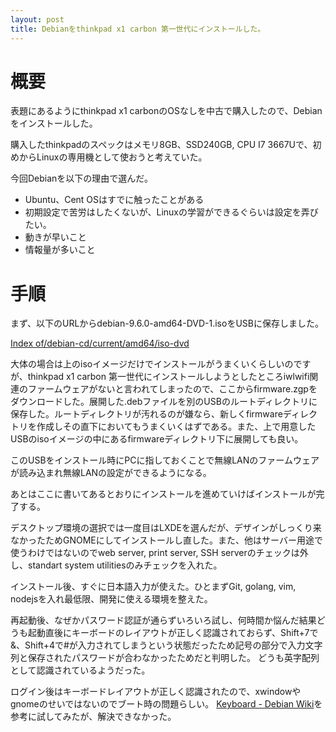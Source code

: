 ```yaml
---
layout: post
title: Debianをthinkpad x1 carbon 第一世代にインストールした。
---
```


# 概要
表題にあるようにthinkpad x1 carbonのOSなしを中古で購入したので、Debianをインストールした。

購入したthinkpadのスペックはメモリ8GB、SSD240GB, CPU I7 3667Uで、初めからLinuxの専用機として使おうと考えていた。

今回Debianを以下の理由で選んだ。

- Ubuntu、Cent OSはすでに触ったことがある
- 初期設定で苦労はしたくないが、Linuxの学習ができるぐらいは設定を弄びたい。
- 動きが早いこと
- 情報量が多いこと

# 手順
まず、以下のURLからdebian-9.6.0-amd64-DVD-1.isoをUSBに保存しました。

[Index of/debian-cd/current/amd64/iso-dvd](https://cdimage.debian.org/debian-cd/current/amd64/iso-dvd/)

大体の場合は上のisoイメージだけでインストールがうまくいくらしいのですが、thinkpad x1 carbon 第一世代にインストールしようとしたところiwlwifi関連のファームウェアがないと言われてしまったので、ここからfirmware.zgpをダウンロードした。展開した.debファイルを別のUSBのルートディレクトリに保存した。ルートディレクトリが汚れるのが嫌なら、新しくfirmwareディレクトリを作成しその直下においてもうまくいくはずである。また、上で用意したUSBのisoイメージの中にあるfirmwareディレクトリ下に展開しても良い。

このUSBをインストール時にPCに指しておくことで無線LANのファームウェアが読み込まれ無線LANの設定ができるようになる。

あとはここに書いてあるとおりにインストールを進めていけばインストールが完了する。

デスクトップ環境の選択では一度目はLXDEを選んだが、デザインがしっくり来なかったためGNOMEにしてインストールし直した。また、他はサーバー用途で使うわけではないのでweb server, print server, SSH serverのチェックは外し、standart system utilitiesのみチェックを入れた。

インストール後、すぐに日本語入力が使えた。ひとまずGit, golang, vim, nodejsを入れ最低限、開発に使える環境を整えた。

再起動後、なぜかパスワード認証が通らずいろいろ試し、何時間か悩んだ結果どうも起動直後にキーボードのレイアウトが正しく認識されておらず、Shift+7で&、Shift+4で#が入力されてしまうという状態だったため記号の部分で入力文字列と保存されたパスワードが合わなかったためだと判明した。
どうも英字配列として認識されているようだった。

ログイン後はキーボードレイアウトが正しく認識されたので、xwindowやgnomeのせいではないのでブート時の問題らしい。
[Keyboard - Debian Wiki](https://wiki.debian.org/Keyboard)を参考に試してみたが、解決できなかった。
